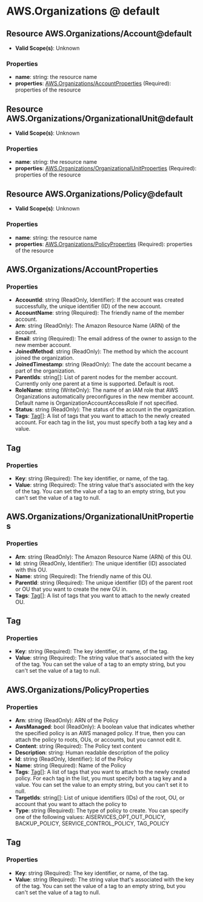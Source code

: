 # AWS.Organizations @ default

## Resource AWS.Organizations/Account@default
* **Valid Scope(s)**: Unknown
### Properties
* **name**: string: the resource name
* **properties**: [AWS.Organizations/AccountProperties](#awsorganizationsaccountproperties) (Required): properties of the resource

## Resource AWS.Organizations/OrganizationalUnit@default
* **Valid Scope(s)**: Unknown
### Properties
* **name**: string: the resource name
* **properties**: [AWS.Organizations/OrganizationalUnitProperties](#awsorganizationsorganizationalunitproperties) (Required): properties of the resource

## Resource AWS.Organizations/Policy@default
* **Valid Scope(s)**: Unknown
### Properties
* **name**: string: the resource name
* **properties**: [AWS.Organizations/PolicyProperties](#awsorganizationspolicyproperties) (Required): properties of the resource

## AWS.Organizations/AccountProperties
### Properties
* **AccountId**: string (ReadOnly, Identifier): If the account was created successfully, the unique identifier (ID) of the new account.
* **AccountName**: string (Required): The friendly name of the member account.
* **Arn**: string (ReadOnly): The Amazon Resource Name (ARN) of the account.
* **Email**: string (Required): The email address of the owner to assign to the new member account.
* **JoinedMethod**: string (ReadOnly): The method by which the account joined the organization.
* **JoinedTimestamp**: string (ReadOnly): The date the account became a part of the organization.
* **ParentIds**: string[]: List of parent nodes for the member account. Currently only one parent at a time is supported. Default is root.
* **RoleName**: string (WriteOnly): The name of an IAM role that AWS Organizations automatically preconfigures in the new member account. Default name is OrganizationAccountAccessRole if not specified.
* **Status**: string (ReadOnly): The status of the account in the organization.
* **Tags**: [Tag](#tag)[]: A list of tags that you want to attach to the newly created account. For each tag in the list, you must specify both a tag key and a value.

## Tag
### Properties
* **Key**: string (Required): The key identifier, or name, of the tag.
* **Value**: string (Required): The string value that's associated with the key of the tag. You can set the value of a tag to an empty string, but you can't set the value of a tag to null.

## AWS.Organizations/OrganizationalUnitProperties
### Properties
* **Arn**: string (ReadOnly): The Amazon Resource Name (ARN) of this OU.
* **Id**: string (ReadOnly, Identifier): The unique identifier (ID) associated with this OU.
* **Name**: string (Required): The friendly name of this OU.
* **ParentId**: string (Required): The unique identifier (ID) of the parent root or OU that you want to create the new OU in.
* **Tags**: [Tag](#tag)[]: A list of tags that you want to attach to the newly created OU.

## Tag
### Properties
* **Key**: string (Required): The key identifier, or name, of the tag.
* **Value**: string (Required): The string value that's associated with the key of the tag. You can set the value of a tag to an empty string, but you can't set the value of a tag to null.

## AWS.Organizations/PolicyProperties
### Properties
* **Arn**: string (ReadOnly): ARN of the Policy
* **AwsManaged**: bool (ReadOnly): A boolean value that indicates whether the specified policy is an AWS managed policy. If true, then you can attach the policy to roots, OUs, or accounts, but you cannot edit it.
* **Content**: string (Required): The Policy text content
* **Description**: string: Human readable description of the policy
* **Id**: string (ReadOnly, Identifier): Id of the Policy
* **Name**: string (Required): Name of the Policy
* **Tags**: [Tag](#tag)[]: A list of tags that you want to attach to the newly created policy. For each tag in the list, you must specify both a tag key and a value. You can set the value to an empty string, but you can't set it to null.
* **TargetIds**: string[]: List of unique identifiers (IDs) of the root, OU, or account that you want to attach the policy to
* **Type**: string (Required): The type of policy to create. You can specify one of the following values: AISERVICES_OPT_OUT_POLICY, BACKUP_POLICY, SERVICE_CONTROL_POLICY, TAG_POLICY

## Tag
### Properties
* **Key**: string (Required): The key identifier, or name, of the tag.
* **Value**: string (Required): The string value that's associated with the key of the tag. You can set the value of a tag to an empty string, but you can't set the value of a tag to null.

